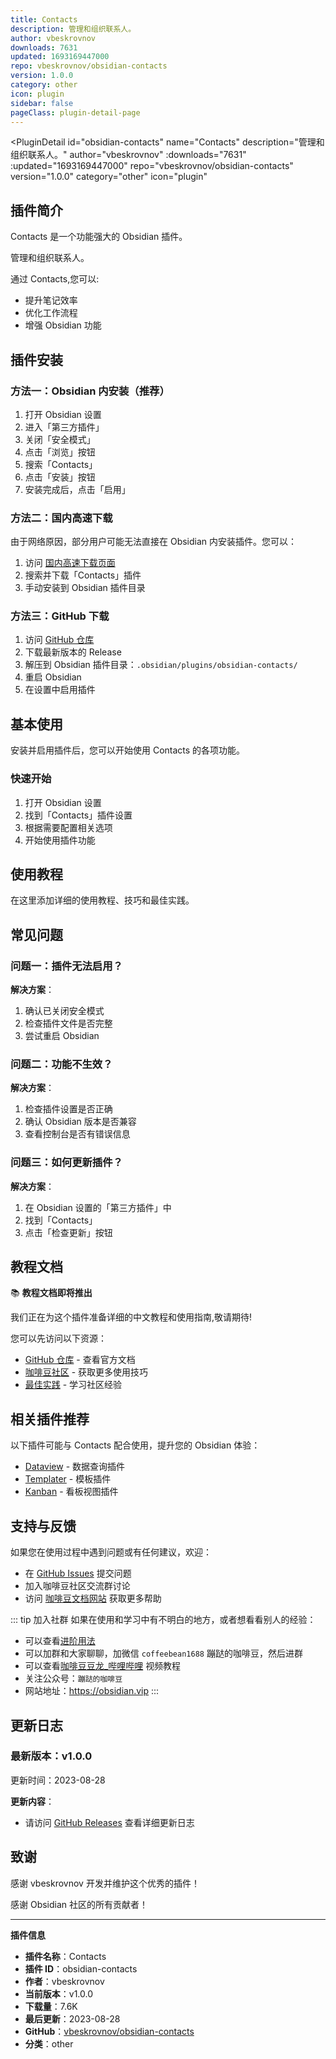 ```yaml
---
title: Contacts
description: 管理和组织联系人。
author: vbeskrovnov
downloads: 7631
updated: 1693169447000
repo: vbeskrovnov/obsidian-contacts
version: 1.0.0
category: other
icon: plugin
sidebar: false
pageClass: plugin-detail-page
---
```


<PluginDetail
  id="obsidian-contacts"
  name="Contacts"
  description="管理和组织联系人。"
  author="vbeskrovnov"
  :downloads="7631"
  :updated="1693169447000"
  repo="vbeskrovnov/obsidian-contacts"
  version="1.0.0"
  category="other"
  icon="plugin"
>

<!-- AUTO_GENERATED_START -->
## 插件简介

Contacts 是一个功能强大的 Obsidian 插件。

管理和组织联系人。

通过 Contacts,您可以:

- 提升笔记效率
- 优化工作流程
- 增强 Obsidian 功能

<!-- AUTO_GENERATED_END -->

<!-- AUTO_GENERATED_START -->
## 插件安装

### 方法一：Obsidian 内安装（推荐）

1. 打开 Obsidian 设置
2. 进入「第三方插件」
3. 关闭「安全模式」
4. 点击「浏览」按钮
5. 搜索「Contacts」
6. 点击「安装」按钮
7. 安装完成后，点击「启用」

### 方法二：国内高速下载

由于网络原因，部分用户可能无法直接在 Obsidian 内安装插件。您可以：

1. 访问 [国内高速下载页面](/zh/documentation/obsidian-plugins-download.html)
2. 搜索并下载「Contacts」插件
3. 手动安装到 Obsidian 插件目录

### 方法三：GitHub 下载

1. 访问 [GitHub 仓库](https://github.com/vbeskrovnov/obsidian-contacts)
2. 下载最新版本的 Release
3. 解压到 Obsidian 插件目录：`.obsidian/plugins/obsidian-contacts/`
4. 重启 Obsidian
5. 在设置中启用插件

## 基本使用

安装并启用插件后，您可以开始使用 Contacts 的各项功能。

### 快速开始

1. 打开 Obsidian 设置
2. 找到「Contacts」插件设置
3. 根据需要配置相关选项
4. 开始使用插件功能

<!-- AUTO_GENERATED_END -->

<!-- CUSTOM_CONTENT_START:tutorial -->
## 使用教程

在这里添加详细的使用教程、技巧和最佳实践。

<!-- CUSTOM_CONTENT_END:tutorial -->

<!-- SHARED_CONTENT_START -->
## 常见问题

### 问题一：插件无法启用？

**解决方案**：
1. 确认已关闭安全模式
2. 检查插件文件是否完整
3. 尝试重启 Obsidian

### 问题二：功能不生效？

**解决方案**：
1. 检查插件设置是否正确
2. 确认 Obsidian 版本是否兼容
3. 查看控制台是否有错误信息

### 问题三：如何更新插件？

**解决方案**：
1. 在 Obsidian 设置的「第三方插件」中
2. 找到「Contacts」
3. 点击「检查更新」按钮

## 教程文档

📚 **教程文档即将推出**

我们正在为这个插件准备详细的中文教程和使用指南,敬请期待!

您可以先访问以下资源：
- [GitHub 仓库](https://github.com/vbeskrovnov/obsidian-contacts) - 查看官方文档
- [咖啡豆社区](/zh/bases/) - 获取更多使用技巧
- [最佳实践](/zh/best-practices/) - 学习社区经验

## 相关插件推荐

以下插件可能与 Contacts 配合使用，提升您的 Obsidian 体验：

- [Dataview](/zh/plugins/dataview.html) - 数据查询插件
- [Templater](/zh/plugins/templater-obsidian.html) - 模板插件
- [Kanban](/zh/plugins/obsidian-kanban.html) - 看板视图插件

## 支持与反馈

如果您在使用过程中遇到问题或有任何建议，欢迎：

- 在 [GitHub Issues](https://github.com/vbeskrovnov/obsidian-contacts/issues) 提交问题
- 加入咖啡豆社区交流群讨论
- 访问 [咖啡豆文档网站](https://obsidian.vip) 获取更多帮助

::: tip 加入社群
如果在使用和学习中有不明白的地方，或者想看看别人的经验：
- 可以查看[进阶用法](/zh/advanced)
- 可以加群和大家聊聊，加微信 `coffeebean1688` 蹦跶的咖啡豆，然后进群
- 可以查看[咖啡豆豆龙_哔哩哔哩](https://space.bilibili.com/618777356) 视频教程
- 关注公众号：`蹦跶的咖啡豆`
- 网站地址：https://obsidian.vip
:::
<!-- SHARED_CONTENT_END -->

<!-- AUTO_GENERATED_START -->
## 更新日志

### 最新版本：v1.0.0

更新时间：2023-08-28

**更新内容**：
- 请访问 [GitHub Releases](https://github.com/vbeskrovnov/obsidian-contacts/releases) 查看详细更新日志

## 致谢

感谢 vbeskrovnov 开发并维护这个优秀的插件！

感谢 Obsidian 社区的所有贡献者！

---

**插件信息**
- **插件名称**：Contacts
- **插件 ID**：obsidian-contacts
- **作者**：vbeskrovnov
- **当前版本**：v1.0.0
- **下载量**：7.6K
- **最后更新**：2023-08-28
- **GitHub**：[vbeskrovnov/obsidian-contacts](https://github.com/vbeskrovnov/obsidian-contacts)
- **分类**：other
<!-- AUTO_GENERATED_END -->

</PluginDetail>

